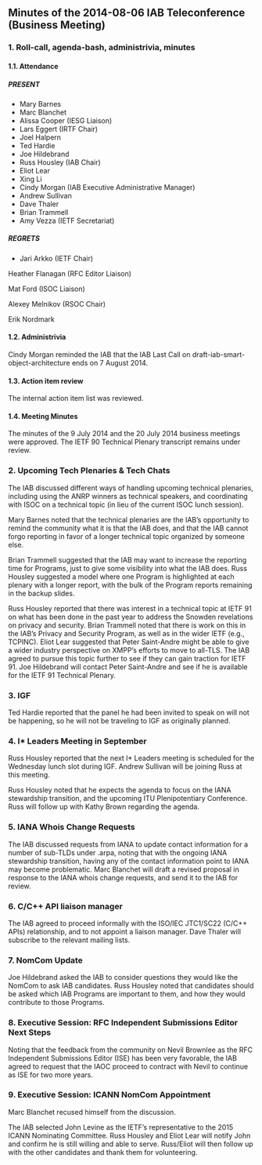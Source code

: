 
Minutes of the 2014-08-06 IAB Teleconference (Business Meeting)
---------------------------------------------------------------


### 1. Roll-call, agenda-bash, administrivia, minutes


#### 1.1. Attendance


##### PRESENT


* Mary Barnes
* Marc Blanchet
* Alissa Cooper (IESG Liaison)
* Lars Eggert (IRTF Chair)
* Joel Halpern
* Ted Hardie
* Joe Hildebrand
* Russ Housley (IAB Chair)
* Eliot Lear
* Xing Li
* Cindy Morgan (IAB Executive Administrative Manager)
* Andrew Sullivan
* Dave Thaler
* Brian Trammell
* Amy Vezza (IETF Secretariat)


##### REGRETS


* Jari Arkko (IETF Chair)  

Heather Flanagan (RFC Editor Liaison)  

Mat Ford (ISOC Liaison)  

Alexey Melnikov (RSOC Chair)  

Erik Nordmark


#### 1.2. Administrivia


Cindy Morgan reminded the IAB that the IAB Last Call on draft-iab-smart-object-architecture ends on 7 August 2014.


#### 1.3. Action item review


The internal action item list was reviewed.


#### 1.4. Meeting Minutes


The minutes of the 9 July 2014 and the 20 July 2014 business meetings were approved. The IETF 90 Technical Plenary transcript remains under review.


### 2. Upcoming Tech Plenaries & Tech Chats


The IAB discussed different ways of handling upcoming technical plenaries, including using the ANRP winners as technical speakers, and coordinating with ISOC on a technical topic (in lieu of the current ISOC lunch session).


Mary Barnes noted that the technical plenaries are the IAB’s opportunity to remind the community what it is that the IAB does, and that the IAB cannot forgo reporting in favor of a longer technical topic organized by someone else.


Brian Trammell suggested that the IAB may want to increase the reporting time for Programs, just to give some visibility into what the IAB does. Russ Housley suggested a model where one Program is highlighted at each plenary with a longer report, with the bulk of the Program reports remaining in the backup slides.


Russ Housley reported that there was interest in a technical topic at IETF 91 on what has been done in the past year to address the Snowden revelations on privacy and security. Brian Trammell noted that there is work on this in the IAB’s Privacy and Security Program, as well as in the wider IETF (e.g., TCPINC). Eliot Lear suggested that Peter Saint-Andre might be able to give a wider industry perspective on XMPP’s efforts to move to all-TLS. The IAB agreed to pursue this topic further to see if they can gain traction for IETF 91. Joe Hildebrand will contact Peter Saint-Andre and see if he is available for the IETF 91 Technical Plenary.


### 3. IGF


Ted Hardie reported that the panel he had been invited to speak on will not be happening, so he will not be traveling to IGF as originally planned.


### 4. I\* Leaders Meeting in September


Russ Housley reported that the next I\* Leaders meeting is scheduled for the Wednesday lunch slot during IGF. Andrew Sullivan will be joining Russ at this meeting.


Russ Housley noted that he expects the agenda to focus on the IANA stewardship transition, and the upcoming ITU Plenipotentiary Conference. Russ will follow up with Kathy Brown regarding the agenda.


### 5. IANA Whois Change Requests


The IAB discussed requests from IANA to update contact information for a number of sub-TLDs under .arpa, noting that with the ongoing IANA stewardship transition, having any of the contact information point to IANA may become problematic. Marc Blanchet will draft a revised proposal in response to the IANA whois change requests, and send it to the IAB for review.


### 6. C/C++ API liaison manager


The IAB agreed to proceed informally with the ISO/IEC JTC1/SC22 (C/C++ APIs) relationship, and to not appoint a liaison manager. Dave Thaler will subscribe to the relevant mailing lists.


### 7. NomCom Update


Joe Hildebrand asked the IAB to consider questions they would like the NomCom to ask IAB candidates. Russ Housley noted that candidates should be asked which IAB Programs are important to them, and how they would contribute to those Programs.


### 8. Executive Session: RFC Independent Submissions Editor Next Steps


Noting that the feedback from the community on Nevil Brownlee as the RFC Independent Submissions Editor (ISE) has been very favorable, the IAB agreed to request that the IAOC proceed to contract with Nevil to continue as ISE for two more years.


### 9. Executive Session: ICANN NomCom Appointment


Marc Blanchet recused himself from the discussion.


The IAB selected John Levine as the IETF’s representative to the 2015 ICANN Nominating Committee. Russ Housley and Eliot Lear will notify John and confirm he is still willing and able to serve. Russ/Eliot will then follow up with the other candidates and thank them for volunteering.


